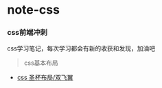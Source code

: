 # note-css
### css前端冲刺<br>

css学习笔记，每次学习都会有新的收获和发现，加油吧

> css基本布局
* [css 圣杯布局/双飞翼](https://github.com/MrWeilian/note-css/issues/1)<br>
